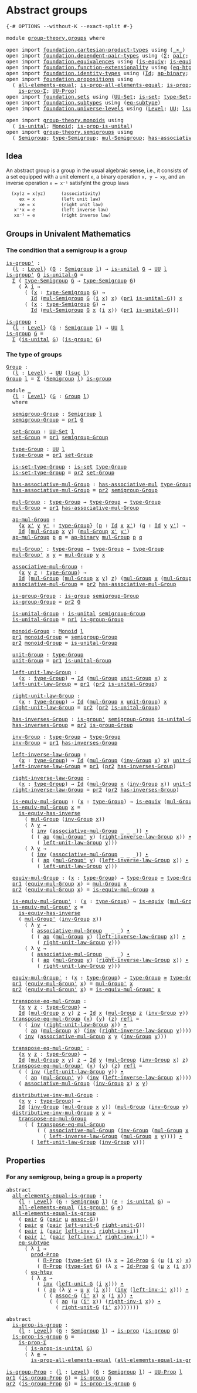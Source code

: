 # Abstract groups

<pre class="Agda"><a id="28" class="Symbol">{-#</a> <a id="32" class="Keyword">OPTIONS</a> <a id="40" class="Pragma">--without-K</a> <a id="52" class="Pragma">--exact-split</a> <a id="66" class="Symbol">#-}</a>

<a id="71" class="Keyword">module</a> <a id="78" href="group-theory.groups.html" class="Module">group-theory.groups</a> <a id="98" class="Keyword">where</a>

<a id="105" class="Keyword">open</a> <a id="110" class="Keyword">import</a> <a id="117" href="foundation.cartesian-product-types.html" class="Module">foundation.cartesian-product-types</a> <a id="152" class="Keyword">using</a> <a id="158" class="Symbol">(</a><a id="159" href="foundation-core.cartesian-product-types.html#577" class="Function Operator">_×_</a><a id="162" class="Symbol">)</a>
<a id="164" class="Keyword">open</a> <a id="169" class="Keyword">import</a> <a id="176" href="foundation.dependent-pair-types.html" class="Module">foundation.dependent-pair-types</a> <a id="208" class="Keyword">using</a> <a id="214" class="Symbol">(</a><a id="215" href="foundation-core.dependent-pair-types.html#502" class="Record">Σ</a><a id="216" class="Symbol">;</a> <a id="218" href="foundation-core.dependent-pair-types.html#575" class="InductiveConstructor">pair</a><a id="222" class="Symbol">;</a> <a id="224" href="foundation-core.dependent-pair-types.html#592" class="Field">pr1</a><a id="227" class="Symbol">;</a> <a id="229" href="foundation-core.dependent-pair-types.html#604" class="Field">pr2</a><a id="232" class="Symbol">)</a>
<a id="234" class="Keyword">open</a> <a id="239" class="Keyword">import</a> <a id="246" href="foundation.equivalences.html" class="Module">foundation.equivalences</a> <a id="270" class="Keyword">using</a> <a id="276" class="Symbol">(</a><a id="277" href="foundation-core.equivalences.html#1542" class="Function">is-equiv</a><a id="285" class="Symbol">;</a> <a id="287" href="foundation-core.equivalences.html#2999" class="Function">is-equiv-has-inverse</a><a id="307" class="Symbol">;</a> <a id="309" href="foundation-core.equivalences.html#1607" class="Function Operator">_≃_</a><a id="312" class="Symbol">)</a>
<a id="314" class="Keyword">open</a> <a id="319" class="Keyword">import</a> <a id="326" href="foundation.function-extensionality.html" class="Module">foundation.function-extensionality</a> <a id="361" class="Keyword">using</a> <a id="367" class="Symbol">(</a><a id="368" href="foundation.function-extensionality.html#1446" class="Function">eq-htpy</a><a id="375" class="Symbol">)</a>
<a id="377" class="Keyword">open</a> <a id="382" class="Keyword">import</a> <a id="389" href="foundation.identity-types.html" class="Module">foundation.identity-types</a> <a id="415" class="Keyword">using</a> <a id="421" class="Symbol">(</a><a id="422" href="foundation-core.identity-types.html#641" class="Datatype">Id</a><a id="424" class="Symbol">;</a> <a id="426" href="foundation-core.identity-types.html#6352" class="Function">ap-binary</a><a id="435" class="Symbol">;</a> <a id="437" href="foundation-core.identity-types.html#1552" class="Function">inv</a><a id="440" class="Symbol">;</a> <a id="442" href="foundation-core.identity-types.html#1239" class="Function Operator">_∙_</a><a id="445" class="Symbol">;</a> <a id="447" href="foundation-core.identity-types.html#2853" class="Function">ap</a><a id="449" class="Symbol">;</a> <a id="451" href="foundation-core.identity-types.html#694" class="InductiveConstructor">refl</a><a id="455" class="Symbol">)</a>
<a id="457" class="Keyword">open</a> <a id="462" class="Keyword">import</a> <a id="469" href="foundation.propositions.html" class="Module">foundation.propositions</a> <a id="493" class="Keyword">using</a>
  <a id="501" class="Symbol">(</a> <a id="503" href="foundation-core.propositions.html#2135" class="Function">all-elements-equal</a><a id="521" class="Symbol">;</a> <a id="523" href="foundation-core.propositions.html#2335" class="Function">is-prop-all-elements-equal</a><a id="549" class="Symbol">;</a> <a id="551" href="foundation-core.propositions.html#1246" class="Function">is-prop</a><a id="558" class="Symbol">;</a> <a id="560" href="foundation-core.propositions.html#5805" class="Function">prod-Prop</a><a id="569" class="Symbol">;</a> <a id="571" href="foundation.propositions.html#1941" class="Function">Π-Prop</a><a id="577" class="Symbol">;</a>
    <a id="583" href="foundation-core.propositions.html#5012" class="Function">is-prop-Σ</a><a id="592" class="Symbol">;</a> <a id="594" href="foundation-core.propositions.html#1322" class="Function">UU-Prop</a><a id="601" class="Symbol">)</a>
<a id="603" class="Keyword">open</a> <a id="608" class="Keyword">import</a> <a id="615" href="foundation.sets.html" class="Module">foundation.sets</a> <a id="631" class="Keyword">using</a> <a id="637" class="Symbol">(</a><a id="638" href="foundation-core.sets.html#1177" class="Function">UU-Set</a><a id="644" class="Symbol">;</a> <a id="646" href="foundation-core.sets.html#1099" class="Function">is-set</a><a id="652" class="Symbol">;</a> <a id="654" href="foundation-core.sets.html#1291" class="Function">type-Set</a><a id="662" class="Symbol">;</a> <a id="664" href="foundation-core.sets.html#1407" class="Function">Id-Prop</a><a id="671" class="Symbol">)</a>
<a id="673" class="Keyword">open</a> <a id="678" class="Keyword">import</a> <a id="685" href="foundation.subtypes.html" class="Module">foundation.subtypes</a> <a id="705" class="Keyword">using</a> <a id="711" class="Symbol">(</a><a id="712" href="foundation-core.subtypes.html#2633" class="Function">eq-subtype</a><a id="722" class="Symbol">)</a>
<a id="724" class="Keyword">open</a> <a id="729" class="Keyword">import</a> <a id="736" href="foundation.universe-levels.html" class="Module">foundation.universe-levels</a> <a id="763" class="Keyword">using</a> <a id="769" class="Symbol">(</a><a id="770" href="Agda.Primitive.html#597" class="Postulate">Level</a><a id="775" class="Symbol">;</a> <a id="777" href="foundation-core.universe-levels.html#222" class="Primitive">UU</a><a id="779" class="Symbol">;</a> <a id="781" href="Agda.Primitive.html#780" class="Primitive">lsuc</a><a id="785" class="Symbol">)</a>

<a id="788" class="Keyword">open</a> <a id="793" class="Keyword">import</a> <a id="800" href="group-theory.monoids.html" class="Module">group-theory.monoids</a> <a id="821" class="Keyword">using</a>
  <a id="829" class="Symbol">(</a> <a id="831" href="group-theory.monoids.html#831" class="Function">is-unital</a><a id="840" class="Symbol">;</a> <a id="842" href="group-theory.monoids.html#1054" class="Function">Monoid</a><a id="848" class="Symbol">;</a> <a id="850" href="group-theory.monoids.html#3053" class="Function">is-prop-is-unital</a><a id="867" class="Symbol">)</a>
<a id="869" class="Keyword">open</a> <a id="874" class="Keyword">import</a> <a id="881" href="group-theory.semigroups.html" class="Module">group-theory.semigroups</a> <a id="905" class="Keyword">using</a>
  <a id="913" class="Symbol">(</a> <a id="915" href="group-theory.semigroups.html#737" class="Function">Semigroup</a><a id="924" class="Symbol">;</a> <a id="926" href="group-theory.semigroups.html#933" class="Function">type-Semigroup</a><a id="940" class="Symbol">;</a> <a id="942" href="group-theory.semigroups.html#1215" class="Function">mul-Semigroup</a><a id="955" class="Symbol">;</a> <a id="957" href="group-theory.semigroups.html#465" class="Function">has-associative-mul</a><a id="976" class="Symbol">)</a>
</pre>
## Idea

An abstract group is a group in the usual algebraic sense, i.e., it consists of a set equipped with a unit element `e`, a binary operation `x, y ↦ xy`, and an inverse operation `x ↦ x⁻¹` satisfyint the group laws

```md
  (xy)z = x(yz)      (associativity)
     ex = x          (left unit law)
     xe = x          (right unit law)
   x⁻¹x = e          (left inverse law)
   xx⁻¹ = e          (right inverse law)
```

## Groups in Univalent Mathematics

### The condition that a semigroup is a group

<pre class="Agda"><a id="is-group&#39;"></a><a id="1501" href="group-theory.groups.html#1501" class="Function">is-group&#39;</a> <a id="1511" class="Symbol">:</a>
  <a id="1515" class="Symbol">{</a><a id="1516" href="group-theory.groups.html#1516" class="Bound">l</a> <a id="1518" class="Symbol">:</a> <a id="1520" href="Agda.Primitive.html#597" class="Postulate">Level</a><a id="1525" class="Symbol">}</a> <a id="1527" class="Symbol">(</a><a id="1528" href="group-theory.groups.html#1528" class="Bound">G</a> <a id="1530" class="Symbol">:</a> <a id="1532" href="group-theory.semigroups.html#737" class="Function">Semigroup</a> <a id="1542" href="group-theory.groups.html#1516" class="Bound">l</a><a id="1543" class="Symbol">)</a> <a id="1545" class="Symbol">→</a> <a id="1547" href="group-theory.monoids.html#831" class="Function">is-unital</a> <a id="1557" href="group-theory.groups.html#1528" class="Bound">G</a> <a id="1559" class="Symbol">→</a> <a id="1561" href="foundation-core.universe-levels.html#222" class="Primitive">UU</a> <a id="1564" href="group-theory.groups.html#1516" class="Bound">l</a>
<a id="1566" href="group-theory.groups.html#1501" class="Function">is-group&#39;</a> <a id="1576" href="group-theory.groups.html#1576" class="Bound">G</a> <a id="1578" href="group-theory.groups.html#1578" class="Bound">is-unital-G</a> <a id="1590" class="Symbol">=</a>
  <a id="1594" href="foundation-core.dependent-pair-types.html#502" class="Record">Σ</a> <a id="1596" class="Symbol">(</a> <a id="1598" href="group-theory.semigroups.html#933" class="Function">type-Semigroup</a> <a id="1613" href="group-theory.groups.html#1576" class="Bound">G</a> <a id="1615" class="Symbol">→</a> <a id="1617" href="group-theory.semigroups.html#933" class="Function">type-Semigroup</a> <a id="1632" href="group-theory.groups.html#1576" class="Bound">G</a><a id="1633" class="Symbol">)</a>
    <a id="1639" class="Symbol">(</a> <a id="1641" class="Symbol">λ</a> <a id="1643" href="group-theory.groups.html#1643" class="Bound">i</a> <a id="1645" class="Symbol">→</a>
      <a id="1653" class="Symbol">(</a> <a id="1655" class="Symbol">(</a><a id="1656" href="group-theory.groups.html#1656" class="Bound">x</a> <a id="1658" class="Symbol">:</a> <a id="1660" href="group-theory.semigroups.html#933" class="Function">type-Semigroup</a> <a id="1675" href="group-theory.groups.html#1576" class="Bound">G</a><a id="1676" class="Symbol">)</a> <a id="1678" class="Symbol">→</a>
        <a id="1688" href="foundation-core.identity-types.html#641" class="Datatype">Id</a> <a id="1691" class="Symbol">(</a><a id="1692" href="group-theory.semigroups.html#1215" class="Function">mul-Semigroup</a> <a id="1706" href="group-theory.groups.html#1576" class="Bound">G</a> <a id="1708" class="Symbol">(</a><a id="1709" href="group-theory.groups.html#1643" class="Bound">i</a> <a id="1711" href="group-theory.groups.html#1656" class="Bound">x</a><a id="1712" class="Symbol">)</a> <a id="1714" href="group-theory.groups.html#1656" class="Bound">x</a><a id="1715" class="Symbol">)</a> <a id="1717" class="Symbol">(</a><a id="1718" href="foundation-core.dependent-pair-types.html#592" class="Field">pr1</a> <a id="1722" href="group-theory.groups.html#1578" class="Bound">is-unital-G</a><a id="1733" class="Symbol">))</a> <a id="1736" href="foundation-core.cartesian-product-types.html#577" class="Function Operator">×</a>
      <a id="1744" class="Symbol">(</a> <a id="1746" class="Symbol">(</a><a id="1747" href="group-theory.groups.html#1747" class="Bound">x</a> <a id="1749" class="Symbol">:</a> <a id="1751" href="group-theory.semigroups.html#933" class="Function">type-Semigroup</a> <a id="1766" href="group-theory.groups.html#1576" class="Bound">G</a><a id="1767" class="Symbol">)</a> <a id="1769" class="Symbol">→</a>
        <a id="1779" href="foundation-core.identity-types.html#641" class="Datatype">Id</a> <a id="1782" class="Symbol">(</a><a id="1783" href="group-theory.semigroups.html#1215" class="Function">mul-Semigroup</a> <a id="1797" href="group-theory.groups.html#1576" class="Bound">G</a> <a id="1799" href="group-theory.groups.html#1747" class="Bound">x</a> <a id="1801" class="Symbol">(</a><a id="1802" href="group-theory.groups.html#1643" class="Bound">i</a> <a id="1804" href="group-theory.groups.html#1747" class="Bound">x</a><a id="1805" class="Symbol">))</a> <a id="1808" class="Symbol">(</a><a id="1809" href="foundation-core.dependent-pair-types.html#592" class="Field">pr1</a> <a id="1813" href="group-theory.groups.html#1578" class="Bound">is-unital-G</a><a id="1824" class="Symbol">)))</a>

<a id="is-group"></a><a id="1829" href="group-theory.groups.html#1829" class="Function">is-group</a> <a id="1838" class="Symbol">:</a>
  <a id="1842" class="Symbol">{</a><a id="1843" href="group-theory.groups.html#1843" class="Bound">l</a> <a id="1845" class="Symbol">:</a> <a id="1847" href="Agda.Primitive.html#597" class="Postulate">Level</a><a id="1852" class="Symbol">}</a> <a id="1854" class="Symbol">(</a><a id="1855" href="group-theory.groups.html#1855" class="Bound">G</a> <a id="1857" class="Symbol">:</a> <a id="1859" href="group-theory.semigroups.html#737" class="Function">Semigroup</a> <a id="1869" href="group-theory.groups.html#1843" class="Bound">l</a><a id="1870" class="Symbol">)</a> <a id="1872" class="Symbol">→</a> <a id="1874" href="foundation-core.universe-levels.html#222" class="Primitive">UU</a> <a id="1877" href="group-theory.groups.html#1843" class="Bound">l</a>
<a id="1879" href="group-theory.groups.html#1829" class="Function">is-group</a> <a id="1888" href="group-theory.groups.html#1888" class="Bound">G</a> <a id="1890" class="Symbol">=</a>
  <a id="1894" href="foundation-core.dependent-pair-types.html#502" class="Record">Σ</a> <a id="1896" class="Symbol">(</a><a id="1897" href="group-theory.monoids.html#831" class="Function">is-unital</a> <a id="1907" href="group-theory.groups.html#1888" class="Bound">G</a><a id="1908" class="Symbol">)</a> <a id="1910" class="Symbol">(</a><a id="1911" href="group-theory.groups.html#1501" class="Function">is-group&#39;</a> <a id="1921" href="group-theory.groups.html#1888" class="Bound">G</a><a id="1922" class="Symbol">)</a>
</pre>
### The type of groups

<pre class="Agda"><a id="Group"></a><a id="1961" href="group-theory.groups.html#1961" class="Function">Group</a> <a id="1967" class="Symbol">:</a>
  <a id="1971" class="Symbol">(</a><a id="1972" href="group-theory.groups.html#1972" class="Bound">l</a> <a id="1974" class="Symbol">:</a> <a id="1976" href="Agda.Primitive.html#597" class="Postulate">Level</a><a id="1981" class="Symbol">)</a> <a id="1983" class="Symbol">→</a> <a id="1985" href="foundation-core.universe-levels.html#222" class="Primitive">UU</a> <a id="1988" class="Symbol">(</a><a id="1989" href="Agda.Primitive.html#780" class="Primitive">lsuc</a> <a id="1994" href="group-theory.groups.html#1972" class="Bound">l</a><a id="1995" class="Symbol">)</a>
<a id="1997" href="group-theory.groups.html#1961" class="Function">Group</a> <a id="2003" href="group-theory.groups.html#2003" class="Bound">l</a> <a id="2005" class="Symbol">=</a> <a id="2007" href="foundation-core.dependent-pair-types.html#502" class="Record">Σ</a> <a id="2009" class="Symbol">(</a><a id="2010" href="group-theory.semigroups.html#737" class="Function">Semigroup</a> <a id="2020" href="group-theory.groups.html#2003" class="Bound">l</a><a id="2021" class="Symbol">)</a> <a id="2023" href="group-theory.groups.html#1829" class="Function">is-group</a>

<a id="2033" class="Keyword">module</a> <a id="2040" href="group-theory.groups.html#2040" class="Module">_</a>
  <a id="2044" class="Symbol">{</a><a id="2045" href="group-theory.groups.html#2045" class="Bound">l</a> <a id="2047" class="Symbol">:</a> <a id="2049" href="Agda.Primitive.html#597" class="Postulate">Level</a><a id="2054" class="Symbol">}</a> <a id="2056" class="Symbol">(</a><a id="2057" href="group-theory.groups.html#2057" class="Bound">G</a> <a id="2059" class="Symbol">:</a> <a id="2061" href="group-theory.groups.html#1961" class="Function">Group</a> <a id="2067" href="group-theory.groups.html#2045" class="Bound">l</a><a id="2068" class="Symbol">)</a>
  <a id="2072" class="Keyword">where</a>
  
  <a id="2083" href="group-theory.groups.html#2083" class="Function">semigroup-Group</a> <a id="2099" class="Symbol">:</a> <a id="2101" href="group-theory.semigroups.html#737" class="Function">Semigroup</a> <a id="2111" href="group-theory.groups.html#2045" class="Bound">l</a>
  <a id="2115" href="group-theory.groups.html#2083" class="Function">semigroup-Group</a> <a id="2131" class="Symbol">=</a> <a id="2133" href="foundation-core.dependent-pair-types.html#592" class="Field">pr1</a> <a id="2137" href="group-theory.groups.html#2057" class="Bound">G</a>
  
  <a id="2144" href="group-theory.groups.html#2144" class="Function">set-Group</a> <a id="2154" class="Symbol">:</a> <a id="2156" href="foundation-core.sets.html#1177" class="Function">UU-Set</a> <a id="2163" href="group-theory.groups.html#2045" class="Bound">l</a>
  <a id="2167" href="group-theory.groups.html#2144" class="Function">set-Group</a> <a id="2177" class="Symbol">=</a> <a id="2179" href="foundation-core.dependent-pair-types.html#592" class="Field">pr1</a> <a id="2183" href="group-theory.groups.html#2083" class="Function">semigroup-Group</a>
  
  <a id="2204" href="group-theory.groups.html#2204" class="Function">type-Group</a> <a id="2215" class="Symbol">:</a> <a id="2217" href="foundation-core.universe-levels.html#222" class="Primitive">UU</a> <a id="2220" href="group-theory.groups.html#2045" class="Bound">l</a>
  <a id="2224" href="group-theory.groups.html#2204" class="Function">type-Group</a> <a id="2235" class="Symbol">=</a> <a id="2237" href="foundation-core.dependent-pair-types.html#592" class="Field">pr1</a> <a id="2241" href="group-theory.groups.html#2144" class="Function">set-Group</a>
  
  <a id="2256" href="group-theory.groups.html#2256" class="Function">is-set-type-Group</a> <a id="2274" class="Symbol">:</a> <a id="2276" href="foundation-core.sets.html#1099" class="Function">is-set</a> <a id="2283" href="group-theory.groups.html#2204" class="Function">type-Group</a>
  <a id="2296" href="group-theory.groups.html#2256" class="Function">is-set-type-Group</a> <a id="2314" class="Symbol">=</a> <a id="2316" href="foundation-core.dependent-pair-types.html#604" class="Field">pr2</a> <a id="2320" href="group-theory.groups.html#2144" class="Function">set-Group</a>
  
  <a id="2335" href="group-theory.groups.html#2335" class="Function">has-associative-mul-Group</a> <a id="2361" class="Symbol">:</a> <a id="2363" href="group-theory.semigroups.html#465" class="Function">has-associative-mul</a> <a id="2383" href="group-theory.groups.html#2204" class="Function">type-Group</a>
  <a id="2396" href="group-theory.groups.html#2335" class="Function">has-associative-mul-Group</a> <a id="2422" class="Symbol">=</a> <a id="2424" href="foundation-core.dependent-pair-types.html#604" class="Field">pr2</a> <a id="2428" href="group-theory.groups.html#2083" class="Function">semigroup-Group</a>
  
  <a id="2449" href="group-theory.groups.html#2449" class="Function">mul-Group</a> <a id="2459" class="Symbol">:</a> <a id="2461" href="group-theory.groups.html#2204" class="Function">type-Group</a> <a id="2472" class="Symbol">→</a> <a id="2474" href="group-theory.groups.html#2204" class="Function">type-Group</a> <a id="2485" class="Symbol">→</a> <a id="2487" href="group-theory.groups.html#2204" class="Function">type-Group</a>
  <a id="2500" href="group-theory.groups.html#2449" class="Function">mul-Group</a> <a id="2510" class="Symbol">=</a> <a id="2512" href="foundation-core.dependent-pair-types.html#592" class="Field">pr1</a> <a id="2516" href="group-theory.groups.html#2335" class="Function">has-associative-mul-Group</a>

  <a id="2545" href="group-theory.groups.html#2545" class="Function">ap-mul-Group</a> <a id="2558" class="Symbol">:</a>
    <a id="2564" class="Symbol">{</a><a id="2565" href="group-theory.groups.html#2565" class="Bound">x</a> <a id="2567" href="group-theory.groups.html#2567" class="Bound">x&#39;</a> <a id="2570" href="group-theory.groups.html#2570" class="Bound">y</a> <a id="2572" href="group-theory.groups.html#2572" class="Bound">y&#39;</a> <a id="2575" class="Symbol">:</a> <a id="2577" href="group-theory.groups.html#2204" class="Function">type-Group</a><a id="2587" class="Symbol">}</a> <a id="2589" class="Symbol">(</a><a id="2590" href="group-theory.groups.html#2590" class="Bound">p</a> <a id="2592" class="Symbol">:</a> <a id="2594" href="foundation-core.identity-types.html#641" class="Datatype">Id</a> <a id="2597" href="group-theory.groups.html#2565" class="Bound">x</a> <a id="2599" href="group-theory.groups.html#2567" class="Bound">x&#39;</a><a id="2601" class="Symbol">)</a> <a id="2603" class="Symbol">(</a><a id="2604" href="group-theory.groups.html#2604" class="Bound">q</a> <a id="2606" class="Symbol">:</a> <a id="2608" href="foundation-core.identity-types.html#641" class="Datatype">Id</a> <a id="2611" href="group-theory.groups.html#2570" class="Bound">y</a> <a id="2613" href="group-theory.groups.html#2572" class="Bound">y&#39;</a><a id="2615" class="Symbol">)</a> <a id="2617" class="Symbol">→</a>
    <a id="2623" href="foundation-core.identity-types.html#641" class="Datatype">Id</a> <a id="2626" class="Symbol">(</a><a id="2627" href="group-theory.groups.html#2449" class="Function">mul-Group</a> <a id="2637" href="group-theory.groups.html#2565" class="Bound">x</a> <a id="2639" href="group-theory.groups.html#2570" class="Bound">y</a><a id="2640" class="Symbol">)</a> <a id="2642" class="Symbol">(</a><a id="2643" href="group-theory.groups.html#2449" class="Function">mul-Group</a> <a id="2653" href="group-theory.groups.html#2567" class="Bound">x&#39;</a> <a id="2656" href="group-theory.groups.html#2572" class="Bound">y&#39;</a><a id="2658" class="Symbol">)</a>
  <a id="2662" href="group-theory.groups.html#2545" class="Function">ap-mul-Group</a> <a id="2675" href="group-theory.groups.html#2675" class="Bound">p</a> <a id="2677" href="group-theory.groups.html#2677" class="Bound">q</a> <a id="2679" class="Symbol">=</a> <a id="2681" href="foundation-core.identity-types.html#6352" class="Function">ap-binary</a> <a id="2691" href="group-theory.groups.html#2449" class="Function">mul-Group</a> <a id="2701" href="group-theory.groups.html#2675" class="Bound">p</a> <a id="2703" href="group-theory.groups.html#2677" class="Bound">q</a>
  
  <a id="2710" href="group-theory.groups.html#2710" class="Function">mul-Group&#39;</a> <a id="2721" class="Symbol">:</a> <a id="2723" href="group-theory.groups.html#2204" class="Function">type-Group</a> <a id="2734" class="Symbol">→</a> <a id="2736" href="group-theory.groups.html#2204" class="Function">type-Group</a> <a id="2747" class="Symbol">→</a> <a id="2749" href="group-theory.groups.html#2204" class="Function">type-Group</a>
  <a id="2762" href="group-theory.groups.html#2710" class="Function">mul-Group&#39;</a> <a id="2773" href="group-theory.groups.html#2773" class="Bound">x</a> <a id="2775" href="group-theory.groups.html#2775" class="Bound">y</a> <a id="2777" class="Symbol">=</a> <a id="2779" href="group-theory.groups.html#2449" class="Function">mul-Group</a> <a id="2789" href="group-theory.groups.html#2775" class="Bound">y</a> <a id="2791" href="group-theory.groups.html#2773" class="Bound">x</a>
  
  <a id="2798" href="group-theory.groups.html#2798" class="Function">associative-mul-Group</a> <a id="2820" class="Symbol">:</a>
    <a id="2826" class="Symbol">(</a><a id="2827" href="group-theory.groups.html#2827" class="Bound">x</a> <a id="2829" href="group-theory.groups.html#2829" class="Bound">y</a> <a id="2831" href="group-theory.groups.html#2831" class="Bound">z</a> <a id="2833" class="Symbol">:</a> <a id="2835" href="group-theory.groups.html#2204" class="Function">type-Group</a><a id="2845" class="Symbol">)</a> <a id="2847" class="Symbol">→</a>
    <a id="2853" href="foundation-core.identity-types.html#641" class="Datatype">Id</a> <a id="2856" class="Symbol">(</a><a id="2857" href="group-theory.groups.html#2449" class="Function">mul-Group</a> <a id="2867" class="Symbol">(</a><a id="2868" href="group-theory.groups.html#2449" class="Function">mul-Group</a> <a id="2878" href="group-theory.groups.html#2827" class="Bound">x</a> <a id="2880" href="group-theory.groups.html#2829" class="Bound">y</a><a id="2881" class="Symbol">)</a> <a id="2883" href="group-theory.groups.html#2831" class="Bound">z</a><a id="2884" class="Symbol">)</a> <a id="2886" class="Symbol">(</a><a id="2887" href="group-theory.groups.html#2449" class="Function">mul-Group</a> <a id="2897" href="group-theory.groups.html#2827" class="Bound">x</a> <a id="2899" class="Symbol">(</a><a id="2900" href="group-theory.groups.html#2449" class="Function">mul-Group</a> <a id="2910" href="group-theory.groups.html#2829" class="Bound">y</a> <a id="2912" href="group-theory.groups.html#2831" class="Bound">z</a><a id="2913" class="Symbol">))</a>
  <a id="2918" href="group-theory.groups.html#2798" class="Function">associative-mul-Group</a> <a id="2940" class="Symbol">=</a> <a id="2942" href="foundation-core.dependent-pair-types.html#604" class="Field">pr2</a> <a id="2946" href="group-theory.groups.html#2335" class="Function">has-associative-mul-Group</a>
    
  <a id="2979" href="group-theory.groups.html#2979" class="Function">is-group-Group</a> <a id="2994" class="Symbol">:</a> <a id="2996" href="group-theory.groups.html#1829" class="Function">is-group</a> <a id="3005" href="group-theory.groups.html#2083" class="Function">semigroup-Group</a>
  <a id="3023" href="group-theory.groups.html#2979" class="Function">is-group-Group</a> <a id="3038" class="Symbol">=</a> <a id="3040" href="foundation-core.dependent-pair-types.html#604" class="Field">pr2</a> <a id="3044" href="group-theory.groups.html#2057" class="Bound">G</a>
  
  <a id="3051" href="group-theory.groups.html#3051" class="Function">is-unital-Group</a> <a id="3067" class="Symbol">:</a> <a id="3069" href="group-theory.monoids.html#831" class="Function">is-unital</a> <a id="3079" href="group-theory.groups.html#2083" class="Function">semigroup-Group</a>
  <a id="3097" href="group-theory.groups.html#3051" class="Function">is-unital-Group</a> <a id="3113" class="Symbol">=</a> <a id="3115" href="foundation-core.dependent-pair-types.html#592" class="Field">pr1</a> <a id="3119" href="group-theory.groups.html#2979" class="Function">is-group-Group</a>

  <a id="3137" href="group-theory.groups.html#3137" class="Function">monoid-Group</a> <a id="3150" class="Symbol">:</a> <a id="3152" href="group-theory.monoids.html#1054" class="Function">Monoid</a> <a id="3159" href="group-theory.groups.html#2045" class="Bound">l</a>
  <a id="3163" href="foundation-core.dependent-pair-types.html#592" class="Field">pr1</a> <a id="3167" href="group-theory.groups.html#3137" class="Function">monoid-Group</a> <a id="3180" class="Symbol">=</a> <a id="3182" href="group-theory.groups.html#2083" class="Function">semigroup-Group</a>
  <a id="3200" href="foundation-core.dependent-pair-types.html#604" class="Field">pr2</a> <a id="3204" href="group-theory.groups.html#3137" class="Function">monoid-Group</a> <a id="3217" class="Symbol">=</a> <a id="3219" href="group-theory.groups.html#3051" class="Function">is-unital-Group</a>
  
  <a id="3240" href="group-theory.groups.html#3240" class="Function">unit-Group</a> <a id="3251" class="Symbol">:</a> <a id="3253" href="group-theory.groups.html#2204" class="Function">type-Group</a>
  <a id="3266" href="group-theory.groups.html#3240" class="Function">unit-Group</a> <a id="3277" class="Symbol">=</a> <a id="3279" href="foundation-core.dependent-pair-types.html#592" class="Field">pr1</a> <a id="3283" href="group-theory.groups.html#3051" class="Function">is-unital-Group</a>
  
  <a id="3304" href="group-theory.groups.html#3304" class="Function">left-unit-law-Group</a> <a id="3324" class="Symbol">:</a>
    <a id="3330" class="Symbol">(</a><a id="3331" href="group-theory.groups.html#3331" class="Bound">x</a> <a id="3333" class="Symbol">:</a> <a id="3335" href="group-theory.groups.html#2204" class="Function">type-Group</a><a id="3345" class="Symbol">)</a> <a id="3347" class="Symbol">→</a> <a id="3349" href="foundation-core.identity-types.html#641" class="Datatype">Id</a> <a id="3352" class="Symbol">(</a><a id="3353" href="group-theory.groups.html#2449" class="Function">mul-Group</a> <a id="3363" href="group-theory.groups.html#3240" class="Function">unit-Group</a> <a id="3374" href="group-theory.groups.html#3331" class="Bound">x</a><a id="3375" class="Symbol">)</a> <a id="3377" href="group-theory.groups.html#3331" class="Bound">x</a>
  <a id="3381" href="group-theory.groups.html#3304" class="Function">left-unit-law-Group</a> <a id="3401" class="Symbol">=</a> <a id="3403" href="foundation-core.dependent-pair-types.html#592" class="Field">pr1</a> <a id="3407" class="Symbol">(</a><a id="3408" href="foundation-core.dependent-pair-types.html#604" class="Field">pr2</a> <a id="3412" href="group-theory.groups.html#3051" class="Function">is-unital-Group</a><a id="3427" class="Symbol">)</a>
  
  <a id="3434" href="group-theory.groups.html#3434" class="Function">right-unit-law-Group</a> <a id="3455" class="Symbol">:</a>
    <a id="3461" class="Symbol">(</a><a id="3462" href="group-theory.groups.html#3462" class="Bound">x</a> <a id="3464" class="Symbol">:</a> <a id="3466" href="group-theory.groups.html#2204" class="Function">type-Group</a><a id="3476" class="Symbol">)</a> <a id="3478" class="Symbol">→</a> <a id="3480" href="foundation-core.identity-types.html#641" class="Datatype">Id</a> <a id="3483" class="Symbol">(</a><a id="3484" href="group-theory.groups.html#2449" class="Function">mul-Group</a> <a id="3494" href="group-theory.groups.html#3462" class="Bound">x</a> <a id="3496" href="group-theory.groups.html#3240" class="Function">unit-Group</a><a id="3506" class="Symbol">)</a> <a id="3508" href="group-theory.groups.html#3462" class="Bound">x</a>
  <a id="3512" href="group-theory.groups.html#3434" class="Function">right-unit-law-Group</a> <a id="3533" class="Symbol">=</a> <a id="3535" href="foundation-core.dependent-pair-types.html#604" class="Field">pr2</a> <a id="3539" class="Symbol">(</a><a id="3540" href="foundation-core.dependent-pair-types.html#604" class="Field">pr2</a> <a id="3544" href="group-theory.groups.html#3051" class="Function">is-unital-Group</a><a id="3559" class="Symbol">)</a>
  
  <a id="3566" href="group-theory.groups.html#3566" class="Function">has-inverses-Group</a> <a id="3585" class="Symbol">:</a> <a id="3587" href="group-theory.groups.html#1501" class="Function">is-group&#39;</a> <a id="3597" href="group-theory.groups.html#2083" class="Function">semigroup-Group</a> <a id="3613" href="group-theory.groups.html#3051" class="Function">is-unital-Group</a>
  <a id="3631" href="group-theory.groups.html#3566" class="Function">has-inverses-Group</a> <a id="3650" class="Symbol">=</a> <a id="3652" href="foundation-core.dependent-pair-types.html#604" class="Field">pr2</a> <a id="3656" href="group-theory.groups.html#2979" class="Function">is-group-Group</a>
  
  <a id="3676" href="group-theory.groups.html#3676" class="Function">inv-Group</a> <a id="3686" class="Symbol">:</a> <a id="3688" href="group-theory.groups.html#2204" class="Function">type-Group</a> <a id="3699" class="Symbol">→</a> <a id="3701" href="group-theory.groups.html#2204" class="Function">type-Group</a>
  <a id="3714" href="group-theory.groups.html#3676" class="Function">inv-Group</a> <a id="3724" class="Symbol">=</a> <a id="3726" href="foundation-core.dependent-pair-types.html#592" class="Field">pr1</a> <a id="3730" href="group-theory.groups.html#3566" class="Function">has-inverses-Group</a>
  
  <a id="3754" href="group-theory.groups.html#3754" class="Function">left-inverse-law-Group</a> <a id="3777" class="Symbol">:</a>
    <a id="3783" class="Symbol">(</a><a id="3784" href="group-theory.groups.html#3784" class="Bound">x</a> <a id="3786" class="Symbol">:</a> <a id="3788" href="group-theory.groups.html#2204" class="Function">type-Group</a><a id="3798" class="Symbol">)</a> <a id="3800" class="Symbol">→</a> <a id="3802" href="foundation-core.identity-types.html#641" class="Datatype">Id</a> <a id="3805" class="Symbol">(</a><a id="3806" href="group-theory.groups.html#2449" class="Function">mul-Group</a> <a id="3816" class="Symbol">(</a><a id="3817" href="group-theory.groups.html#3676" class="Function">inv-Group</a> <a id="3827" href="group-theory.groups.html#3784" class="Bound">x</a><a id="3828" class="Symbol">)</a> <a id="3830" href="group-theory.groups.html#3784" class="Bound">x</a><a id="3831" class="Symbol">)</a> <a id="3833" href="group-theory.groups.html#3240" class="Function">unit-Group</a>
  <a id="3846" href="group-theory.groups.html#3754" class="Function">left-inverse-law-Group</a> <a id="3869" class="Symbol">=</a> <a id="3871" href="foundation-core.dependent-pair-types.html#592" class="Field">pr1</a> <a id="3875" class="Symbol">(</a><a id="3876" href="foundation-core.dependent-pair-types.html#604" class="Field">pr2</a> <a id="3880" href="group-theory.groups.html#3566" class="Function">has-inverses-Group</a><a id="3898" class="Symbol">)</a>
  
  <a id="3905" href="group-theory.groups.html#3905" class="Function">right-inverse-law-Group</a> <a id="3929" class="Symbol">:</a>
    <a id="3935" class="Symbol">(</a><a id="3936" href="group-theory.groups.html#3936" class="Bound">x</a> <a id="3938" class="Symbol">:</a> <a id="3940" href="group-theory.groups.html#2204" class="Function">type-Group</a><a id="3950" class="Symbol">)</a> <a id="3952" class="Symbol">→</a> <a id="3954" href="foundation-core.identity-types.html#641" class="Datatype">Id</a> <a id="3957" class="Symbol">(</a><a id="3958" href="group-theory.groups.html#2449" class="Function">mul-Group</a> <a id="3968" href="group-theory.groups.html#3936" class="Bound">x</a> <a id="3970" class="Symbol">(</a><a id="3971" href="group-theory.groups.html#3676" class="Function">inv-Group</a> <a id="3981" href="group-theory.groups.html#3936" class="Bound">x</a><a id="3982" class="Symbol">))</a> <a id="3985" href="group-theory.groups.html#3240" class="Function">unit-Group</a>
  <a id="3998" href="group-theory.groups.html#3905" class="Function">right-inverse-law-Group</a> <a id="4022" class="Symbol">=</a> <a id="4024" href="foundation-core.dependent-pair-types.html#604" class="Field">pr2</a> <a id="4028" class="Symbol">(</a><a id="4029" href="foundation-core.dependent-pair-types.html#604" class="Field">pr2</a> <a id="4033" href="group-theory.groups.html#3566" class="Function">has-inverses-Group</a><a id="4051" class="Symbol">)</a>

  <a id="4056" href="group-theory.groups.html#4056" class="Function">is-equiv-mul-Group</a> <a id="4075" class="Symbol">:</a> <a id="4077" class="Symbol">(</a><a id="4078" href="group-theory.groups.html#4078" class="Bound">x</a> <a id="4080" class="Symbol">:</a> <a id="4082" href="group-theory.groups.html#2204" class="Function">type-Group</a><a id="4092" class="Symbol">)</a> <a id="4094" class="Symbol">→</a> <a id="4096" href="foundation-core.equivalences.html#1542" class="Function">is-equiv</a> <a id="4105" class="Symbol">(</a><a id="4106" href="group-theory.groups.html#2449" class="Function">mul-Group</a> <a id="4116" href="group-theory.groups.html#4078" class="Bound">x</a><a id="4117" class="Symbol">)</a>
  <a id="4121" href="group-theory.groups.html#4056" class="Function">is-equiv-mul-Group</a> <a id="4140" href="group-theory.groups.html#4140" class="Bound">x</a> <a id="4142" class="Symbol">=</a>
    <a id="4148" href="foundation-core.equivalences.html#2999" class="Function">is-equiv-has-inverse</a>
      <a id="4175" class="Symbol">(</a> <a id="4177" href="group-theory.groups.html#2449" class="Function">mul-Group</a> <a id="4187" class="Symbol">(</a><a id="4188" href="group-theory.groups.html#3676" class="Function">inv-Group</a> <a id="4198" href="group-theory.groups.html#4140" class="Bound">x</a><a id="4199" class="Symbol">))</a>
      <a id="4208" class="Symbol">(</a> <a id="4210" class="Symbol">λ</a> <a id="4212" href="group-theory.groups.html#4212" class="Bound">y</a> <a id="4214" class="Symbol">→</a>
        <a id="4224" class="Symbol">(</a> <a id="4226" href="foundation-core.identity-types.html#1552" class="Function">inv</a> <a id="4230" class="Symbol">(</a><a id="4231" href="group-theory.groups.html#2798" class="Function">associative-mul-Group</a> <a id="4253" class="Symbol">_</a> <a id="4255" class="Symbol">_</a> <a id="4257" class="Symbol">_))</a> <a id="4261" href="foundation-core.identity-types.html#1239" class="Function Operator">∙</a>
        <a id="4271" class="Symbol">(</a> <a id="4273" class="Symbol">(</a> <a id="4275" href="foundation-core.identity-types.html#2853" class="Function">ap</a> <a id="4278" class="Symbol">(</a><a id="4279" href="group-theory.groups.html#2710" class="Function">mul-Group&#39;</a> <a id="4290" href="group-theory.groups.html#4212" class="Bound">y</a><a id="4291" class="Symbol">)</a> <a id="4293" class="Symbol">(</a><a id="4294" href="group-theory.groups.html#3905" class="Function">right-inverse-law-Group</a> <a id="4318" href="group-theory.groups.html#4140" class="Bound">x</a><a id="4319" class="Symbol">))</a> <a id="4322" href="foundation-core.identity-types.html#1239" class="Function Operator">∙</a>
          <a id="4334" class="Symbol">(</a> <a id="4336" href="group-theory.groups.html#3304" class="Function">left-unit-law-Group</a> <a id="4356" href="group-theory.groups.html#4212" class="Bound">y</a><a id="4357" class="Symbol">)))</a>
      <a id="4367" class="Symbol">(</a> <a id="4369" class="Symbol">λ</a> <a id="4371" href="group-theory.groups.html#4371" class="Bound">y</a> <a id="4373" class="Symbol">→</a>
        <a id="4383" class="Symbol">(</a> <a id="4385" href="foundation-core.identity-types.html#1552" class="Function">inv</a> <a id="4389" class="Symbol">(</a><a id="4390" href="group-theory.groups.html#2798" class="Function">associative-mul-Group</a> <a id="4412" class="Symbol">_</a> <a id="4414" class="Symbol">_</a> <a id="4416" class="Symbol">_))</a> <a id="4420" href="foundation-core.identity-types.html#1239" class="Function Operator">∙</a>
        <a id="4430" class="Symbol">(</a> <a id="4432" class="Symbol">(</a> <a id="4434" href="foundation-core.identity-types.html#2853" class="Function">ap</a> <a id="4437" class="Symbol">(</a><a id="4438" href="group-theory.groups.html#2710" class="Function">mul-Group&#39;</a> <a id="4449" href="group-theory.groups.html#4371" class="Bound">y</a><a id="4450" class="Symbol">)</a> <a id="4452" class="Symbol">(</a><a id="4453" href="group-theory.groups.html#3754" class="Function">left-inverse-law-Group</a> <a id="4476" href="group-theory.groups.html#4140" class="Bound">x</a><a id="4477" class="Symbol">))</a> <a id="4480" href="foundation-core.identity-types.html#1239" class="Function Operator">∙</a>
          <a id="4492" class="Symbol">(</a> <a id="4494" href="group-theory.groups.html#3304" class="Function">left-unit-law-Group</a> <a id="4514" href="group-theory.groups.html#4371" class="Bound">y</a><a id="4515" class="Symbol">)))</a>
  
  <a id="4524" href="group-theory.groups.html#4524" class="Function">equiv-mul-Group</a> <a id="4540" class="Symbol">:</a> <a id="4542" class="Symbol">(</a><a id="4543" href="group-theory.groups.html#4543" class="Bound">x</a> <a id="4545" class="Symbol">:</a> <a id="4547" href="group-theory.groups.html#2204" class="Function">type-Group</a><a id="4557" class="Symbol">)</a> <a id="4559" class="Symbol">→</a> <a id="4561" href="group-theory.groups.html#2204" class="Function">type-Group</a> <a id="4572" href="foundation-core.equivalences.html#1607" class="Function Operator">≃</a> <a id="4574" href="group-theory.groups.html#2204" class="Function">type-Group</a>
  <a id="4587" href="foundation-core.dependent-pair-types.html#592" class="Field">pr1</a> <a id="4591" class="Symbol">(</a><a id="4592" href="group-theory.groups.html#4524" class="Function">equiv-mul-Group</a> <a id="4608" href="group-theory.groups.html#4608" class="Bound">x</a><a id="4609" class="Symbol">)</a> <a id="4611" class="Symbol">=</a> <a id="4613" href="group-theory.groups.html#2449" class="Function">mul-Group</a> <a id="4623" href="group-theory.groups.html#4608" class="Bound">x</a>
  <a id="4627" href="foundation-core.dependent-pair-types.html#604" class="Field">pr2</a> <a id="4631" class="Symbol">(</a><a id="4632" href="group-theory.groups.html#4524" class="Function">equiv-mul-Group</a> <a id="4648" href="group-theory.groups.html#4648" class="Bound">x</a><a id="4649" class="Symbol">)</a> <a id="4651" class="Symbol">=</a> <a id="4653" href="group-theory.groups.html#4056" class="Function">is-equiv-mul-Group</a> <a id="4672" href="group-theory.groups.html#4648" class="Bound">x</a>
  
  <a id="4679" href="group-theory.groups.html#4679" class="Function">is-equiv-mul-Group&#39;</a> <a id="4699" class="Symbol">:</a> <a id="4701" class="Symbol">(</a><a id="4702" href="group-theory.groups.html#4702" class="Bound">x</a> <a id="4704" class="Symbol">:</a> <a id="4706" href="group-theory.groups.html#2204" class="Function">type-Group</a><a id="4716" class="Symbol">)</a> <a id="4718" class="Symbol">→</a> <a id="4720" href="foundation-core.equivalences.html#1542" class="Function">is-equiv</a> <a id="4729" class="Symbol">(</a><a id="4730" href="group-theory.groups.html#2710" class="Function">mul-Group&#39;</a> <a id="4741" href="group-theory.groups.html#4702" class="Bound">x</a><a id="4742" class="Symbol">)</a>
  <a id="4746" href="group-theory.groups.html#4679" class="Function">is-equiv-mul-Group&#39;</a> <a id="4766" href="group-theory.groups.html#4766" class="Bound">x</a> <a id="4768" class="Symbol">=</a>
    <a id="4774" href="foundation-core.equivalences.html#2999" class="Function">is-equiv-has-inverse</a>
    <a id="4799" class="Symbol">(</a> <a id="4801" href="group-theory.groups.html#2710" class="Function">mul-Group&#39;</a> <a id="4812" class="Symbol">(</a><a id="4813" href="group-theory.groups.html#3676" class="Function">inv-Group</a> <a id="4823" href="group-theory.groups.html#4766" class="Bound">x</a><a id="4824" class="Symbol">))</a>
      <a id="4833" class="Symbol">(</a> <a id="4835" class="Symbol">λ</a> <a id="4837" href="group-theory.groups.html#4837" class="Bound">y</a> <a id="4839" class="Symbol">→</a>
        <a id="4849" class="Symbol">(</a> <a id="4851" href="group-theory.groups.html#2798" class="Function">associative-mul-Group</a> <a id="4873" class="Symbol">_</a> <a id="4875" class="Symbol">_</a> <a id="4877" class="Symbol">_)</a> <a id="4880" href="foundation-core.identity-types.html#1239" class="Function Operator">∙</a>
        <a id="4890" class="Symbol">(</a> <a id="4892" class="Symbol">(</a> <a id="4894" href="foundation-core.identity-types.html#2853" class="Function">ap</a> <a id="4897" class="Symbol">(</a><a id="4898" href="group-theory.groups.html#2449" class="Function">mul-Group</a> <a id="4908" href="group-theory.groups.html#4837" class="Bound">y</a><a id="4909" class="Symbol">)</a> <a id="4911" class="Symbol">(</a><a id="4912" href="group-theory.groups.html#3754" class="Function">left-inverse-law-Group</a> <a id="4935" href="group-theory.groups.html#4766" class="Bound">x</a><a id="4936" class="Symbol">))</a> <a id="4939" href="foundation-core.identity-types.html#1239" class="Function Operator">∙</a>
          <a id="4951" class="Symbol">(</a> <a id="4953" href="group-theory.groups.html#3434" class="Function">right-unit-law-Group</a> <a id="4974" href="group-theory.groups.html#4837" class="Bound">y</a><a id="4975" class="Symbol">)))</a>
      <a id="4985" class="Symbol">(</a> <a id="4987" class="Symbol">λ</a> <a id="4989" href="group-theory.groups.html#4989" class="Bound">y</a> <a id="4991" class="Symbol">→</a>
        <a id="5001" class="Symbol">(</a> <a id="5003" href="group-theory.groups.html#2798" class="Function">associative-mul-Group</a> <a id="5025" class="Symbol">_</a> <a id="5027" class="Symbol">_</a> <a id="5029" class="Symbol">_)</a> <a id="5032" href="foundation-core.identity-types.html#1239" class="Function Operator">∙</a>
        <a id="5042" class="Symbol">(</a> <a id="5044" class="Symbol">(</a> <a id="5046" href="foundation-core.identity-types.html#2853" class="Function">ap</a> <a id="5049" class="Symbol">(</a><a id="5050" href="group-theory.groups.html#2449" class="Function">mul-Group</a> <a id="5060" href="group-theory.groups.html#4989" class="Bound">y</a><a id="5061" class="Symbol">)</a> <a id="5063" class="Symbol">(</a><a id="5064" href="group-theory.groups.html#3905" class="Function">right-inverse-law-Group</a> <a id="5088" href="group-theory.groups.html#4766" class="Bound">x</a><a id="5089" class="Symbol">))</a> <a id="5092" href="foundation-core.identity-types.html#1239" class="Function Operator">∙</a>
          <a id="5104" class="Symbol">(</a> <a id="5106" href="group-theory.groups.html#3434" class="Function">right-unit-law-Group</a> <a id="5127" href="group-theory.groups.html#4989" class="Bound">y</a><a id="5128" class="Symbol">)))</a>
  
  <a id="5137" href="group-theory.groups.html#5137" class="Function">equiv-mul-Group&#39;</a> <a id="5154" class="Symbol">:</a> <a id="5156" class="Symbol">(</a><a id="5157" href="group-theory.groups.html#5157" class="Bound">x</a> <a id="5159" class="Symbol">:</a> <a id="5161" href="group-theory.groups.html#2204" class="Function">type-Group</a><a id="5171" class="Symbol">)</a> <a id="5173" class="Symbol">→</a> <a id="5175" href="group-theory.groups.html#2204" class="Function">type-Group</a> <a id="5186" href="foundation-core.equivalences.html#1607" class="Function Operator">≃</a> <a id="5188" href="group-theory.groups.html#2204" class="Function">type-Group</a>
  <a id="5201" href="foundation-core.dependent-pair-types.html#592" class="Field">pr1</a> <a id="5205" class="Symbol">(</a><a id="5206" href="group-theory.groups.html#5137" class="Function">equiv-mul-Group&#39;</a> <a id="5223" href="group-theory.groups.html#5223" class="Bound">x</a><a id="5224" class="Symbol">)</a> <a id="5226" class="Symbol">=</a> <a id="5228" href="group-theory.groups.html#2710" class="Function">mul-Group&#39;</a> <a id="5239" href="group-theory.groups.html#5223" class="Bound">x</a>
  <a id="5243" href="foundation-core.dependent-pair-types.html#604" class="Field">pr2</a> <a id="5247" class="Symbol">(</a><a id="5248" href="group-theory.groups.html#5137" class="Function">equiv-mul-Group&#39;</a> <a id="5265" href="group-theory.groups.html#5265" class="Bound">x</a><a id="5266" class="Symbol">)</a> <a id="5268" class="Symbol">=</a> <a id="5270" href="group-theory.groups.html#4679" class="Function">is-equiv-mul-Group&#39;</a> <a id="5290" href="group-theory.groups.html#5265" class="Bound">x</a>

  <a id="5295" href="group-theory.groups.html#5295" class="Function">transpose-eq-mul-Group</a> <a id="5318" class="Symbol">:</a>
    <a id="5324" class="Symbol">{</a><a id="5325" href="group-theory.groups.html#5325" class="Bound">x</a> <a id="5327" href="group-theory.groups.html#5327" class="Bound">y</a> <a id="5329" href="group-theory.groups.html#5329" class="Bound">z</a> <a id="5331" class="Symbol">:</a> <a id="5333" href="group-theory.groups.html#2204" class="Function">type-Group</a><a id="5343" class="Symbol">}</a> <a id="5345" class="Symbol">→</a>
    <a id="5351" href="foundation-core.identity-types.html#641" class="Datatype">Id</a> <a id="5354" class="Symbol">(</a><a id="5355" href="group-theory.groups.html#2449" class="Function">mul-Group</a> <a id="5365" href="group-theory.groups.html#5325" class="Bound">x</a> <a id="5367" href="group-theory.groups.html#5327" class="Bound">y</a><a id="5368" class="Symbol">)</a> <a id="5370" href="group-theory.groups.html#5329" class="Bound">z</a> <a id="5372" class="Symbol">→</a> <a id="5374" href="foundation-core.identity-types.html#641" class="Datatype">Id</a> <a id="5377" href="group-theory.groups.html#5325" class="Bound">x</a> <a id="5379" class="Symbol">(</a><a id="5380" href="group-theory.groups.html#2449" class="Function">mul-Group</a> <a id="5390" href="group-theory.groups.html#5329" class="Bound">z</a> <a id="5392" class="Symbol">(</a><a id="5393" href="group-theory.groups.html#3676" class="Function">inv-Group</a> <a id="5403" href="group-theory.groups.html#5327" class="Bound">y</a><a id="5404" class="Symbol">))</a>
  <a id="5409" href="group-theory.groups.html#5295" class="Function">transpose-eq-mul-Group</a> <a id="5432" class="Symbol">{</a><a id="5433" href="group-theory.groups.html#5433" class="Bound">x</a><a id="5434" class="Symbol">}</a> <a id="5436" class="Symbol">{</a><a id="5437" href="group-theory.groups.html#5437" class="Bound">y</a><a id="5438" class="Symbol">}</a> <a id="5440" class="Symbol">{</a><a id="5441" href="group-theory.groups.html#5441" class="Bound">z</a><a id="5442" class="Symbol">}</a> <a id="5444" href="foundation-core.identity-types.html#694" class="InductiveConstructor">refl</a> <a id="5449" class="Symbol">=</a>
    <a id="5455" class="Symbol">(</a> <a id="5457" class="Symbol">(</a> <a id="5459" href="foundation-core.identity-types.html#1552" class="Function">inv</a> <a id="5463" class="Symbol">(</a><a id="5464" href="group-theory.groups.html#3434" class="Function">right-unit-law-Group</a> <a id="5485" href="group-theory.groups.html#5433" class="Bound">x</a><a id="5486" class="Symbol">))</a> <a id="5489" href="foundation-core.identity-types.html#1239" class="Function Operator">∙</a>
      <a id="5497" class="Symbol">(</a> <a id="5499" href="foundation-core.identity-types.html#2853" class="Function">ap</a> <a id="5502" class="Symbol">(</a><a id="5503" href="group-theory.groups.html#2449" class="Function">mul-Group</a> <a id="5513" href="group-theory.groups.html#5433" class="Bound">x</a><a id="5514" class="Symbol">)</a> <a id="5516" class="Symbol">(</a><a id="5517" href="foundation-core.identity-types.html#1552" class="Function">inv</a> <a id="5521" class="Symbol">(</a><a id="5522" href="group-theory.groups.html#3905" class="Function">right-inverse-law-Group</a> <a id="5546" href="group-theory.groups.html#5437" class="Bound">y</a><a id="5547" class="Symbol">))))</a> <a id="5552" href="foundation-core.identity-types.html#1239" class="Function Operator">∙</a>
    <a id="5558" class="Symbol">(</a> <a id="5560" href="foundation-core.identity-types.html#1552" class="Function">inv</a> <a id="5564" class="Symbol">(</a><a id="5565" href="group-theory.groups.html#2798" class="Function">associative-mul-Group</a> <a id="5587" href="group-theory.groups.html#5433" class="Bound">x</a> <a id="5589" href="group-theory.groups.html#5437" class="Bound">y</a> <a id="5591" class="Symbol">(</a><a id="5592" href="group-theory.groups.html#3676" class="Function">inv-Group</a> <a id="5602" href="group-theory.groups.html#5437" class="Bound">y</a><a id="5603" class="Symbol">)))</a>

  <a id="5610" href="group-theory.groups.html#5610" class="Function">transpose-eq-mul-Group&#39;</a> <a id="5634" class="Symbol">:</a>
    <a id="5640" class="Symbol">{</a><a id="5641" href="group-theory.groups.html#5641" class="Bound">x</a> <a id="5643" href="group-theory.groups.html#5643" class="Bound">y</a> <a id="5645" href="group-theory.groups.html#5645" class="Bound">z</a> <a id="5647" class="Symbol">:</a> <a id="5649" href="group-theory.groups.html#2204" class="Function">type-Group</a><a id="5659" class="Symbol">}</a> <a id="5661" class="Symbol">→</a>
    <a id="5667" href="foundation-core.identity-types.html#641" class="Datatype">Id</a> <a id="5670" class="Symbol">(</a><a id="5671" href="group-theory.groups.html#2449" class="Function">mul-Group</a> <a id="5681" href="group-theory.groups.html#5641" class="Bound">x</a> <a id="5683" href="group-theory.groups.html#5643" class="Bound">y</a><a id="5684" class="Symbol">)</a> <a id="5686" href="group-theory.groups.html#5645" class="Bound">z</a> <a id="5688" class="Symbol">→</a> <a id="5690" href="foundation-core.identity-types.html#641" class="Datatype">Id</a> <a id="5693" href="group-theory.groups.html#5643" class="Bound">y</a> <a id="5695" class="Symbol">(</a><a id="5696" href="group-theory.groups.html#2449" class="Function">mul-Group</a> <a id="5706" class="Symbol">(</a><a id="5707" href="group-theory.groups.html#3676" class="Function">inv-Group</a> <a id="5717" href="group-theory.groups.html#5641" class="Bound">x</a><a id="5718" class="Symbol">)</a> <a id="5720" href="group-theory.groups.html#5645" class="Bound">z</a><a id="5721" class="Symbol">)</a>
  <a id="5725" href="group-theory.groups.html#5610" class="Function">transpose-eq-mul-Group&#39;</a> <a id="5749" class="Symbol">{</a><a id="5750" href="group-theory.groups.html#5750" class="Bound">x</a><a id="5751" class="Symbol">}</a> <a id="5753" class="Symbol">{</a><a id="5754" href="group-theory.groups.html#5754" class="Bound">y</a><a id="5755" class="Symbol">}</a> <a id="5757" class="Symbol">{</a><a id="5758" href="group-theory.groups.html#5758" class="Bound">z</a><a id="5759" class="Symbol">}</a> <a id="5761" href="foundation-core.identity-types.html#694" class="InductiveConstructor">refl</a> <a id="5766" class="Symbol">=</a>
    <a id="5772" class="Symbol">(</a> <a id="5774" class="Symbol">(</a> <a id="5776" href="foundation-core.identity-types.html#1552" class="Function">inv</a> <a id="5780" class="Symbol">(</a><a id="5781" href="group-theory.groups.html#3304" class="Function">left-unit-law-Group</a> <a id="5801" href="group-theory.groups.html#5754" class="Bound">y</a><a id="5802" class="Symbol">))</a> <a id="5805" href="foundation-core.identity-types.html#1239" class="Function Operator">∙</a>
      <a id="5813" class="Symbol">(</a> <a id="5815" href="foundation-core.identity-types.html#2853" class="Function">ap</a> <a id="5818" class="Symbol">(</a><a id="5819" href="group-theory.groups.html#2710" class="Function">mul-Group&#39;</a> <a id="5830" href="group-theory.groups.html#5754" class="Bound">y</a><a id="5831" class="Symbol">)</a> <a id="5833" class="Symbol">(</a><a id="5834" href="foundation-core.identity-types.html#1552" class="Function">inv</a> <a id="5838" class="Symbol">(</a><a id="5839" href="group-theory.groups.html#3754" class="Function">left-inverse-law-Group</a> <a id="5862" href="group-theory.groups.html#5750" class="Bound">x</a><a id="5863" class="Symbol">))))</a> <a id="5868" href="foundation-core.identity-types.html#1239" class="Function Operator">∙</a>
    <a id="5874" class="Symbol">(</a> <a id="5876" href="group-theory.groups.html#2798" class="Function">associative-mul-Group</a> <a id="5898" class="Symbol">(</a><a id="5899" href="group-theory.groups.html#3676" class="Function">inv-Group</a> <a id="5909" href="group-theory.groups.html#5750" class="Bound">x</a><a id="5910" class="Symbol">)</a> <a id="5912" href="group-theory.groups.html#5750" class="Bound">x</a> <a id="5914" href="group-theory.groups.html#5754" class="Bound">y</a><a id="5915" class="Symbol">)</a>

  <a id="5920" href="group-theory.groups.html#5920" class="Function">distributive-inv-mul-Group</a> <a id="5947" class="Symbol">:</a>
    <a id="5953" class="Symbol">(</a><a id="5954" href="group-theory.groups.html#5954" class="Bound">x</a> <a id="5956" href="group-theory.groups.html#5956" class="Bound">y</a> <a id="5958" class="Symbol">:</a> <a id="5960" href="group-theory.groups.html#2204" class="Function">type-Group</a><a id="5970" class="Symbol">)</a> <a id="5972" class="Symbol">→</a>
    <a id="5978" href="foundation-core.identity-types.html#641" class="Datatype">Id</a> <a id="5981" class="Symbol">(</a><a id="5982" href="group-theory.groups.html#3676" class="Function">inv-Group</a> <a id="5992" class="Symbol">(</a><a id="5993" href="group-theory.groups.html#2449" class="Function">mul-Group</a> <a id="6003" href="group-theory.groups.html#5954" class="Bound">x</a> <a id="6005" href="group-theory.groups.html#5956" class="Bound">y</a><a id="6006" class="Symbol">))</a> <a id="6009" class="Symbol">(</a><a id="6010" href="group-theory.groups.html#2449" class="Function">mul-Group</a> <a id="6020" class="Symbol">(</a><a id="6021" href="group-theory.groups.html#3676" class="Function">inv-Group</a> <a id="6031" href="group-theory.groups.html#5956" class="Bound">y</a><a id="6032" class="Symbol">)</a> <a id="6034" class="Symbol">(</a><a id="6035" href="group-theory.groups.html#3676" class="Function">inv-Group</a> <a id="6045" href="group-theory.groups.html#5954" class="Bound">x</a><a id="6046" class="Symbol">))</a>
  <a id="6051" href="group-theory.groups.html#5920" class="Function">distributive-inv-mul-Group</a> <a id="6078" href="group-theory.groups.html#6078" class="Bound">x</a> <a id="6080" href="group-theory.groups.html#6080" class="Bound">y</a> <a id="6082" class="Symbol">=</a>
    <a id="6088" href="group-theory.groups.html#5295" class="Function">transpose-eq-mul-Group</a>
      <a id="6117" class="Symbol">(</a> <a id="6119" class="Symbol">(</a> <a id="6121" href="group-theory.groups.html#5295" class="Function">transpose-eq-mul-Group</a>
          <a id="6154" class="Symbol">(</a> <a id="6156" class="Symbol">(</a> <a id="6158" href="group-theory.groups.html#2798" class="Function">associative-mul-Group</a> <a id="6180" class="Symbol">(</a><a id="6181" href="group-theory.groups.html#3676" class="Function">inv-Group</a> <a id="6191" class="Symbol">(</a><a id="6192" href="group-theory.groups.html#2449" class="Function">mul-Group</a> <a id="6202" href="group-theory.groups.html#6078" class="Bound">x</a> <a id="6204" href="group-theory.groups.html#6080" class="Bound">y</a><a id="6205" class="Symbol">))</a> <a id="6208" href="group-theory.groups.html#6078" class="Bound">x</a> <a id="6210" href="group-theory.groups.html#6080" class="Bound">y</a><a id="6211" class="Symbol">)</a> <a id="6213" href="foundation-core.identity-types.html#1239" class="Function Operator">∙</a>
            <a id="6227" class="Symbol">(</a> <a id="6229" href="group-theory.groups.html#3754" class="Function">left-inverse-law-Group</a> <a id="6252" class="Symbol">(</a><a id="6253" href="group-theory.groups.html#2449" class="Function">mul-Group</a> <a id="6263" href="group-theory.groups.html#6078" class="Bound">x</a> <a id="6265" href="group-theory.groups.html#6080" class="Bound">y</a><a id="6266" class="Symbol">))))</a> <a id="6271" href="foundation-core.identity-types.html#1239" class="Function Operator">∙</a>
        <a id="6281" class="Symbol">(</a> <a id="6283" href="group-theory.groups.html#3304" class="Function">left-unit-law-Group</a> <a id="6303" class="Symbol">(</a><a id="6304" href="group-theory.groups.html#3676" class="Function">inv-Group</a> <a id="6314" href="group-theory.groups.html#6080" class="Bound">y</a><a id="6315" class="Symbol">)))</a>
</pre>
## Properties

### For any semigroup, being a group is a property

<pre class="Agda"><a id="6399" class="Keyword">abstract</a>
  <a id="all-elements-equal-is-group"></a><a id="6410" href="group-theory.groups.html#6410" class="Function">all-elements-equal-is-group</a> <a id="6438" class="Symbol">:</a>
    <a id="6444" class="Symbol">{</a><a id="6445" href="group-theory.groups.html#6445" class="Bound">l</a> <a id="6447" class="Symbol">:</a> <a id="6449" href="Agda.Primitive.html#597" class="Postulate">Level</a><a id="6454" class="Symbol">}</a> <a id="6456" class="Symbol">(</a><a id="6457" href="group-theory.groups.html#6457" class="Bound">G</a> <a id="6459" class="Symbol">:</a> <a id="6461" href="group-theory.semigroups.html#737" class="Function">Semigroup</a> <a id="6471" href="group-theory.groups.html#6445" class="Bound">l</a><a id="6472" class="Symbol">)</a> <a id="6474" class="Symbol">(</a><a id="6475" href="group-theory.groups.html#6475" class="Bound">e</a> <a id="6477" class="Symbol">:</a> <a id="6479" href="group-theory.monoids.html#831" class="Function">is-unital</a> <a id="6489" href="group-theory.groups.html#6457" class="Bound">G</a><a id="6490" class="Symbol">)</a> <a id="6492" class="Symbol">→</a>
    <a id="6498" href="foundation-core.propositions.html#2135" class="Function">all-elements-equal</a> <a id="6517" class="Symbol">(</a><a id="6518" href="group-theory.groups.html#1501" class="Function">is-group&#39;</a> <a id="6528" href="group-theory.groups.html#6457" class="Bound">G</a> <a id="6530" href="group-theory.groups.html#6475" class="Bound">e</a><a id="6531" class="Symbol">)</a>
  <a id="6535" href="group-theory.groups.html#6410" class="Function">all-elements-equal-is-group</a>
    <a id="6567" class="Symbol">(</a> <a id="6569" href="foundation-core.dependent-pair-types.html#575" class="InductiveConstructor">pair</a> <a id="6574" href="group-theory.groups.html#6574" class="Bound">G</a> <a id="6576" class="Symbol">(</a><a id="6577" href="foundation-core.dependent-pair-types.html#575" class="InductiveConstructor">pair</a> <a id="6582" href="group-theory.groups.html#6582" class="Bound">μ</a> <a id="6584" href="group-theory.groups.html#6584" class="Bound">assoc-G</a><a id="6591" class="Symbol">))</a>
    <a id="6598" class="Symbol">(</a> <a id="6600" href="foundation-core.dependent-pair-types.html#575" class="InductiveConstructor">pair</a> <a id="6605" href="group-theory.groups.html#6605" class="Bound">e</a> <a id="6607" class="Symbol">(</a><a id="6608" href="foundation-core.dependent-pair-types.html#575" class="InductiveConstructor">pair</a> <a id="6613" href="group-theory.groups.html#6613" class="Bound">left-unit-G</a> <a id="6625" href="group-theory.groups.html#6625" class="Bound">right-unit-G</a><a id="6637" class="Symbol">))</a>
    <a id="6644" class="Symbol">(</a> <a id="6646" href="foundation-core.dependent-pair-types.html#575" class="InductiveConstructor">pair</a> <a id="6651" href="group-theory.groups.html#6651" class="Bound">i</a> <a id="6653" class="Symbol">(</a><a id="6654" href="foundation-core.dependent-pair-types.html#575" class="InductiveConstructor">pair</a> <a id="6659" href="group-theory.groups.html#6659" class="Bound">left-inv-i</a> <a id="6670" href="group-theory.groups.html#6670" class="Bound">right-inv-i</a><a id="6681" class="Symbol">))</a>
    <a id="6688" class="Symbol">(</a> <a id="6690" href="foundation-core.dependent-pair-types.html#575" class="InductiveConstructor">pair</a> <a id="6695" href="group-theory.groups.html#6695" class="Bound">i&#39;</a> <a id="6698" class="Symbol">(</a><a id="6699" href="foundation-core.dependent-pair-types.html#575" class="InductiveConstructor">pair</a> <a id="6704" href="group-theory.groups.html#6704" class="Bound">left-inv-i&#39;</a> <a id="6716" href="group-theory.groups.html#6716" class="Bound">right-inv-i&#39;</a><a id="6728" class="Symbol">))</a> <a id="6731" class="Symbol">=</a>
    <a id="6737" href="foundation-core.subtypes.html#2633" class="Function">eq-subtype</a>
      <a id="6754" class="Symbol">(</a> <a id="6756" class="Symbol">λ</a> <a id="6758" href="group-theory.groups.html#6758" class="Bound">i</a> <a id="6760" class="Symbol">→</a>
        <a id="6770" href="foundation-core.propositions.html#5805" class="Function">prod-Prop</a>
          <a id="6790" class="Symbol">(</a> <a id="6792" href="foundation.propositions.html#1941" class="Function">Π-Prop</a> <a id="6799" class="Symbol">(</a><a id="6800" href="foundation-core.sets.html#1291" class="Function">type-Set</a> <a id="6809" href="group-theory.groups.html#6574" class="Bound">G</a><a id="6810" class="Symbol">)</a> <a id="6812" class="Symbol">(λ</a> <a id="6815" href="group-theory.groups.html#6815" class="Bound">x</a> <a id="6817" class="Symbol">→</a> <a id="6819" href="foundation-core.sets.html#1407" class="Function">Id-Prop</a> <a id="6827" href="group-theory.groups.html#6574" class="Bound">G</a> <a id="6829" class="Symbol">(</a><a id="6830" href="group-theory.groups.html#6582" class="Bound">μ</a> <a id="6832" class="Symbol">(</a><a id="6833" href="group-theory.groups.html#6758" class="Bound">i</a> <a id="6835" href="group-theory.groups.html#6815" class="Bound">x</a><a id="6836" class="Symbol">)</a> <a id="6838" href="group-theory.groups.html#6815" class="Bound">x</a><a id="6839" class="Symbol">)</a> <a id="6841" href="group-theory.groups.html#6605" class="Bound">e</a><a id="6842" class="Symbol">))</a>
          <a id="6855" class="Symbol">(</a> <a id="6857" href="foundation.propositions.html#1941" class="Function">Π-Prop</a> <a id="6864" class="Symbol">(</a><a id="6865" href="foundation-core.sets.html#1291" class="Function">type-Set</a> <a id="6874" href="group-theory.groups.html#6574" class="Bound">G</a><a id="6875" class="Symbol">)</a> <a id="6877" class="Symbol">(λ</a> <a id="6880" href="group-theory.groups.html#6880" class="Bound">x</a> <a id="6882" class="Symbol">→</a> <a id="6884" href="foundation-core.sets.html#1407" class="Function">Id-Prop</a> <a id="6892" href="group-theory.groups.html#6574" class="Bound">G</a> <a id="6894" class="Symbol">(</a><a id="6895" href="group-theory.groups.html#6582" class="Bound">μ</a> <a id="6897" href="group-theory.groups.html#6880" class="Bound">x</a> <a id="6899" class="Symbol">(</a><a id="6900" href="group-theory.groups.html#6758" class="Bound">i</a> <a id="6902" href="group-theory.groups.html#6880" class="Bound">x</a><a id="6903" class="Symbol">))</a> <a id="6906" href="group-theory.groups.html#6605" class="Bound">e</a><a id="6907" class="Symbol">)))</a>
      <a id="6917" class="Symbol">(</a> <a id="6919" href="foundation.function-extensionality.html#1446" class="Function">eq-htpy</a>
        <a id="6935" class="Symbol">(</a> <a id="6937" class="Symbol">λ</a> <a id="6939" href="group-theory.groups.html#6939" class="Bound">x</a> <a id="6941" class="Symbol">→</a>                                             <a id="6987" class="Comment">-- ix</a>
          <a id="7003" class="Symbol">(</a> <a id="7005" href="foundation-core.identity-types.html#1552" class="Function">inv</a> <a id="7009" class="Symbol">(</a><a id="7010" href="group-theory.groups.html#6613" class="Bound">left-unit-G</a> <a id="7022" class="Symbol">(</a><a id="7023" href="group-theory.groups.html#6651" class="Bound">i</a> <a id="7025" href="group-theory.groups.html#6939" class="Bound">x</a><a id="7026" class="Symbol">)))</a> <a id="7030" href="foundation-core.identity-types.html#1239" class="Function Operator">∙</a>                      <a id="7053" class="Comment">-- = 1·(ix)</a>
          <a id="7075" class="Symbol">(</a> <a id="7077" class="Symbol">(</a> <a id="7079" href="foundation-core.identity-types.html#2853" class="Function">ap</a> <a id="7082" class="Symbol">(λ</a> <a id="7085" href="group-theory.groups.html#7085" class="Bound">y</a> <a id="7087" class="Symbol">→</a> <a id="7089" href="group-theory.groups.html#6582" class="Bound">μ</a> <a id="7091" href="group-theory.groups.html#7085" class="Bound">y</a> <a id="7093" class="Symbol">(</a><a id="7094" href="group-theory.groups.html#6651" class="Bound">i</a> <a id="7096" href="group-theory.groups.html#6939" class="Bound">x</a><a id="7097" class="Symbol">))</a> <a id="7100" class="Symbol">(</a><a id="7101" href="foundation-core.identity-types.html#1552" class="Function">inv</a> <a id="7105" class="Symbol">(</a><a id="7106" href="group-theory.groups.html#6704" class="Bound">left-inv-i&#39;</a> <a id="7118" href="group-theory.groups.html#6939" class="Bound">x</a><a id="7119" class="Symbol">)))</a> <a id="7123" href="foundation-core.identity-types.html#1239" class="Function Operator">∙</a> <a id="7125" class="Comment">-- = (i&#39;x·x)·(ix)</a>
            <a id="7155" class="Symbol">(</a> <a id="7157" class="Symbol">(</a> <a id="7159" href="group-theory.groups.html#6584" class="Bound">assoc-G</a> <a id="7167" class="Symbol">(</a><a id="7168" href="group-theory.groups.html#6695" class="Bound">i&#39;</a> <a id="7171" href="group-theory.groups.html#6939" class="Bound">x</a><a id="7172" class="Symbol">)</a> <a id="7174" href="group-theory.groups.html#6939" class="Bound">x</a> <a id="7176" class="Symbol">(</a><a id="7177" href="group-theory.groups.html#6651" class="Bound">i</a> <a id="7179" href="group-theory.groups.html#6939" class="Bound">x</a><a id="7180" class="Symbol">))</a> <a id="7183" href="foundation-core.identity-types.html#1239" class="Function Operator">∙</a>                   <a id="7203" class="Comment">-- = (i&#39;x)·(x·ix)</a>
              <a id="7235" class="Symbol">(</a> <a id="7237" class="Symbol">(</a> <a id="7239" href="foundation-core.identity-types.html#2853" class="Function">ap</a> <a id="7242" class="Symbol">(</a><a id="7243" href="group-theory.groups.html#6582" class="Bound">μ</a> <a id="7245" class="Symbol">(</a><a id="7246" href="group-theory.groups.html#6695" class="Bound">i&#39;</a> <a id="7249" href="group-theory.groups.html#6939" class="Bound">x</a><a id="7250" class="Symbol">))</a> <a id="7253" class="Symbol">(</a><a id="7254" href="group-theory.groups.html#6670" class="Bound">right-inv-i</a> <a id="7266" href="group-theory.groups.html#6939" class="Bound">x</a><a id="7267" class="Symbol">))</a> <a id="7270" href="foundation-core.identity-types.html#1239" class="Function Operator">∙</a>          <a id="7281" class="Comment">-- = (i&#39;x)·1</a>
                <a id="7310" class="Symbol">(</a> <a id="7312" href="group-theory.groups.html#6625" class="Bound">right-unit-G</a> <a id="7325" class="Symbol">(</a><a id="7326" href="group-theory.groups.html#6695" class="Bound">i&#39;</a> <a id="7329" href="group-theory.groups.html#6939" class="Bound">x</a><a id="7330" class="Symbol">)))))))</a>                 <a id="7354" class="Comment">-- = i&#39;x</a>

<a id="7364" class="Keyword">abstract</a>
  <a id="is-prop-is-group"></a><a id="7375" href="group-theory.groups.html#7375" class="Function">is-prop-is-group</a> <a id="7392" class="Symbol">:</a>
    <a id="7398" class="Symbol">{</a><a id="7399" href="group-theory.groups.html#7399" class="Bound">l</a> <a id="7401" class="Symbol">:</a> <a id="7403" href="Agda.Primitive.html#597" class="Postulate">Level</a><a id="7408" class="Symbol">}</a> <a id="7410" class="Symbol">(</a><a id="7411" href="group-theory.groups.html#7411" class="Bound">G</a> <a id="7413" class="Symbol">:</a> <a id="7415" href="group-theory.semigroups.html#737" class="Function">Semigroup</a> <a id="7425" href="group-theory.groups.html#7399" class="Bound">l</a><a id="7426" class="Symbol">)</a> <a id="7428" class="Symbol">→</a> <a id="7430" href="foundation-core.propositions.html#1246" class="Function">is-prop</a> <a id="7438" class="Symbol">(</a><a id="7439" href="group-theory.groups.html#1829" class="Function">is-group</a> <a id="7448" href="group-theory.groups.html#7411" class="Bound">G</a><a id="7449" class="Symbol">)</a>
  <a id="7453" href="group-theory.groups.html#7375" class="Function">is-prop-is-group</a> <a id="7470" href="group-theory.groups.html#7470" class="Bound">G</a> <a id="7472" class="Symbol">=</a>
    <a id="7478" href="foundation-core.propositions.html#5012" class="Function">is-prop-Σ</a>
      <a id="7494" class="Symbol">(</a> <a id="7496" href="group-theory.monoids.html#3053" class="Function">is-prop-is-unital</a> <a id="7514" href="group-theory.groups.html#7470" class="Bound">G</a><a id="7515" class="Symbol">)</a>
      <a id="7523" class="Symbol">(</a> <a id="7525" class="Symbol">λ</a> <a id="7527" href="group-theory.groups.html#7527" class="Bound">e</a> <a id="7529" class="Symbol">→</a>
        <a id="7539" href="foundation-core.propositions.html#2335" class="Function">is-prop-all-elements-equal</a> <a id="7566" class="Symbol">(</a><a id="7567" href="group-theory.groups.html#6410" class="Function">all-elements-equal-is-group</a> <a id="7595" href="group-theory.groups.html#7470" class="Bound">G</a> <a id="7597" href="group-theory.groups.html#7527" class="Bound">e</a><a id="7598" class="Symbol">))</a>

<a id="is-group-Prop"></a><a id="7602" href="group-theory.groups.html#7602" class="Function">is-group-Prop</a> <a id="7616" class="Symbol">:</a> <a id="7618" class="Symbol">{</a><a id="7619" href="group-theory.groups.html#7619" class="Bound">l</a> <a id="7621" class="Symbol">:</a> <a id="7623" href="Agda.Primitive.html#597" class="Postulate">Level</a><a id="7628" class="Symbol">}</a> <a id="7630" class="Symbol">(</a><a id="7631" href="group-theory.groups.html#7631" class="Bound">G</a> <a id="7633" class="Symbol">:</a> <a id="7635" href="group-theory.semigroups.html#737" class="Function">Semigroup</a> <a id="7645" href="group-theory.groups.html#7619" class="Bound">l</a><a id="7646" class="Symbol">)</a> <a id="7648" class="Symbol">→</a> <a id="7650" href="foundation-core.propositions.html#1322" class="Function">UU-Prop</a> <a id="7658" href="group-theory.groups.html#7619" class="Bound">l</a>
<a id="7660" href="foundation-core.dependent-pair-types.html#592" class="Field">pr1</a> <a id="7664" class="Symbol">(</a><a id="7665" href="group-theory.groups.html#7602" class="Function">is-group-Prop</a> <a id="7679" href="group-theory.groups.html#7679" class="Bound">G</a><a id="7680" class="Symbol">)</a> <a id="7682" class="Symbol">=</a> <a id="7684" href="group-theory.groups.html#1829" class="Function">is-group</a> <a id="7693" href="group-theory.groups.html#7679" class="Bound">G</a>
<a id="7695" href="foundation-core.dependent-pair-types.html#604" class="Field">pr2</a> <a id="7699" class="Symbol">(</a><a id="7700" href="group-theory.groups.html#7602" class="Function">is-group-Prop</a> <a id="7714" href="group-theory.groups.html#7714" class="Bound">G</a><a id="7715" class="Symbol">)</a> <a id="7717" class="Symbol">=</a> <a id="7719" href="group-theory.groups.html#7375" class="Function">is-prop-is-group</a> <a id="7736" href="group-theory.groups.html#7714" class="Bound">G</a>
</pre>